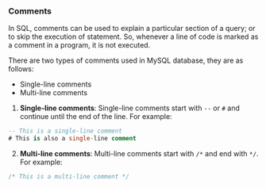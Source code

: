 ### Comments 

In SQL, comments can be used to explain a particular section of a query; or to skip the execution of statement. So, whenever a line of code is marked as a comment in a program, it is not executed.

There are two types of comments used in MySQL database, they are as follows:
- Single-line comments
- Multi-line comments

1. **Single-line comments**: Single-line comments start with `--` or `#` and continue until the end of the line. For example:
```sql
-- This is a single-line comment
# This is also a single-line comment
```

2. **Multi-line comments**: Multi-line comments start with `/*` and end with `*/`. For example:
```sql
/* This is a multi-line comment */
```
